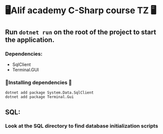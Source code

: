 # 🖥️Alif academy C-Sharp course TZ 🖥️
## Run `dotnet run` on the root of the project to start the application.
### Dependencies:
* SqlClient
* Terminal.GUI
### 🧰Installing dependencies 🧰
    dotnet add package System.Data.SqlClient
    dotnet add package Terminal.Gui
## SQL:
### Look at the SQL directory to find database initialization scripts
